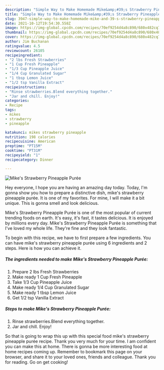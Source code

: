 ```yaml
---
description: "Simple Way to Make Homemade Mike&amp;#39;s Strawberry Pineapple Purée"
title: "Simple Way to Make Homemade Mike&amp;#39;s Strawberry Pineapple Purée"
slug: 3947-simple-way-to-make-homemade-mike-and-39-s-strawberry-pineapple-puree
date: 2021-10-12T19:54:30.558Z
image: https://img-global.cpcdn.com/recipes/70ef9254d4a8c890/680x482cq70/mikes-strawberry-pineapple-puree-recipe-main-photo.jpg
thumbnail: https://img-global.cpcdn.com/recipes/70ef9254d4a8c890/680x482cq70/mikes-strawberry-pineapple-puree-recipe-main-photo.jpg
cover: https://img-global.cpcdn.com/recipes/70ef9254d4a8c890/680x482cq70/mikes-strawberry-pineapple-puree-recipe-main-photo.jpg
author: Jim Buchanan
ratingvalue: 4.5
reviewcount: 26105
recipeingredient:
- "2 lbs Fresh Strawberries"
- "1 Cup Fresh Pineapple"
- "1/3 Cup Pineapple Juice"
- "1/4 Cup Granulated Sugar"
- "1 tbsp Lemon Juice"
- "1/2 tsp Vanilla Extract"
recipeinstructions:
- "Rinse strawberries.Blend everything together."
- "Jar and chill. Enjoy!"
categories:
- Recipe
tags:
- mikes
- strawberry
- pineapple

katakunci: mikes strawberry pineapple 
nutrition: 198 calories
recipecuisine: American
preptime: "PT15M"
cooktime: "PT31M"
recipeyield: "1"
recipecategory: Dinner

---
```



![Mike&#39;s Strawberry Pineapple Purée](https://img-global.cpcdn.com/recipes/70ef9254d4a8c890/680x482cq70/mikes-strawberry-pineapple-puree-recipe-main-photo.jpg)

Hey everyone, I hope you are having an amazing day today. Today, I'm gonna show you how to prepare a distinctive dish, mike&#39;s strawberry pineapple purée. It is one of my favorites. For mine, I will make it a bit unique. This is gonna smell and look delicious.



Mike&#39;s Strawberry Pineapple Purée is one of the most popular of current trending foods on earth. It's easy, it's fast, it tastes delicious. It is enjoyed by millions every day. Mike&#39;s Strawberry Pineapple Purée is something that I've loved my whole life. They're fine and they look fantastic.


To begin with this recipe, we have to first prepare a few ingredients. You can have mike&#39;s strawberry pineapple purée using 6 ingredients and 2 steps. Here is how you can achieve it.

<!--inarticleads1-->

##### The ingredients needed to make Mike&#39;s Strawberry Pineapple Purée:

1. Prepare 2 lbs Fresh Strawberries
1. Make ready 1 Cup Fresh Pineapple
1. Take 1/3 Cup Pineapple Juice
1. Make ready 1/4 Cup Granulated Sugar
1. Make ready 1 tbsp Lemon Juice
1. Get 1/2 tsp Vanilla Extract




<!--inarticleads2-->

##### Steps to make Mike&#39;s Strawberry Pineapple Purée:

1. Rinse strawberries.Blend everything together.
1. Jar and chill. Enjoy!




So that is going to wrap this up with this special food mike&#39;s strawberry pineapple purée recipe. Thank you very much for your time. I am confident you can make this at home. There is gonna be more interesting food at home recipes coming up. Remember to bookmark this page on your browser, and share it to your loved ones, friends and colleague. Thank you for reading. Go on get cooking!
